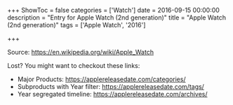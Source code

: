 +++
ShowToc = false
categories = ['Watch']
date = 2016-09-15 00:00:00
description = "Entry for Apple Watch (2nd generation)"
title = "Apple Watch (2nd generation)"
tags = ['Apple Watch', '2016']

+++

Source: https://en.wikipedia.org/wiki/Apple_Watch

Lost?
You might want to checkout these links:
- Major Products: https://applereleasedate.com/categories/
- Subproducts with Year filter: https://applereleasedate.com/tags/
- Year segregated timeline: https://applereleasedate.com/archives/

